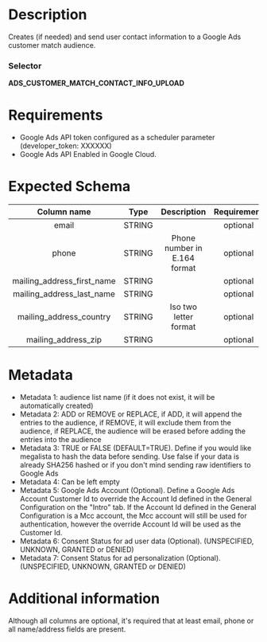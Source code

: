 # Description

Creates (if needed) and send user contact information to a Google Ads customer match audience.

### Selector
**ADS_CUSTOMER_MATCH_CONTACT_INFO_UPLOAD**

# Requirements

- Google Ads API token configured as a scheduler parameter (developer_token: XXXXXX)
- Google Ads API Enabled in Google Cloud.

# Expected Schema

| Column name | Type | Description | Requirement |
| :---: | :---: | :---: | :---: |
| email | STRING | | optional |
| phone | STRING | Phone number in E.164 format | optional |
| mailing_address_first_name | STRING | | optional |
| mailing_address_last_name | STRING | | optional |
| mailing_address_country | STRING | Iso two letter format | optional |
| mailing_address_zip | STRING | | optional |

# Metadata

- Metadata 1: audience list name (if it does not exist, it will be automatically created)
- Metadata 2: ADD or REMOVE or REPLACE, if ADD, it will append the entries to the audience, if REMOVE, it will exclude them from the audience, if REPLACE, the audience will be erased before adding the entries into the audience
- Metadata 3: TRUE or FALSE (DEFAULT=TRUE). Define if you would like megalista to hash the data before sending. Use false if your data is already SHA256 hashed or if you don't mind sending raw identifiers to Google Ads
- Metadata 4: Can be left empty
- Metadata 5: Google Ads Account (Optional). Define a Google Ads Account Customer Id to override the Account Id defined in the General Configuration on the "Intro" tab. If the Account Id defined in the General Configuration is a Mcc account, the Mcc account will still be used for authentication, however the override Account Id will be used as the Customer Id. 
- Metadata 6: Consent Status for ad user data (Optional). (UNSPECIFIED, UNKNOWN, GRANTED or DENIED)
- Metadata 7: Consent Status for ad personalization (Optional). (UNSPECIFIED, UNKNOWN, GRANTED or DENIED)

# Additional information

Although all columns are optional, it's required that at least email, phone or all name/address fields are present.
